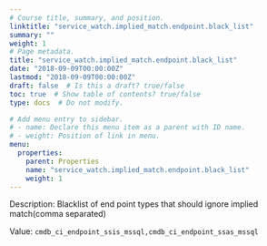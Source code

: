 ```yaml
---
# Course title, summary, and position.
linktitle: "service_watch.implied_match.endpoint.black_list"
summary: ""
weight: 1
# Page metadata.
title: "service_watch.implied_match.endpoint.black_list"
date: "2018-09-09T00:00:00Z"
lastmod: "2018-09-09T00:00:00Z"
draft: false  # Is this a draft? true/false
toc: true  # Show table of contents? true/false
type: docs  # Do not modify.

# Add menu entry to sidebar.
# - name: Declare this menu item as a parent with ID name.
# - weight: Position of link in menu.
menu:
  properties:
    parent: Properties
    name: "service_watch.implied_match.endpoint.black_list"
    weight: 1
---
```


Description: Blacklist of end point types that should ignore implied match(comma separated)


Value: `cmdb_ci_endpoint_ssis_mssql,cmdb_ci_endpoint_ssas_mssql`
